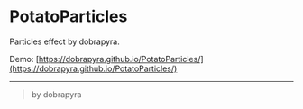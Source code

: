 # PotatoParticles
Particles effect by dobrapyra.

Demo: [https://dobrapyra.github.io/PotatoParticles/](https://dobrapyra.github.io/PotatoParticles/)

---

> by dobrapyra
